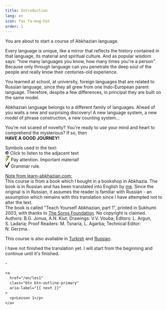 ```yaml
---
title: Introduction
lang: en
icon: fas fa-mug-hot
order: 1
---
```


<p>
You are about to start a course of Abkhazian language.
</p>

<p>
Every language is unique,
like a mirror that reflects the history contained in that language,
its material and spiritual culture.
And as popular wisdom says:
&quot;how many languages you know, how many times you're a person&quot;.
Because only through language can you penetrate the deep soul of the people
and really know their centuries-old experience.
</p>

<p>
You learned at school, at university, foreign languages that are related to Russian language,
since they all grew from one Indo-European parent language.
Therefore, despite a few differences, in principal they are built on the same model.
</p>

<p>
Abkhazian language belongs to a different family of languages.
Ahead of you waits a new and surprising discovery!
A new language system, a new model of phrase construction, a new counting system...
</p>

<p>
You're not scared of novelty?
You're ready to use your mind and heart to comprehend the mysterious?
If so, then<br />
<b>HAVE A GOOD JOURNEY!</b>
</p>

<p>Symbols used in the text:<br />
<span class="normal audio-link"><img src="/assets/img/listen.gif" width="12" height="12" border="0" alt="Listen" />
Click to listen to the adjacent text<br /></span>
<img class="normal" class="normal" src="/assets/img/lightning.gif" width="14" height="18" border="0" alt="Important material" />
Pay attention. Important material!<br />
<img class="normal" class="normal" src="/assets/img/tick.gif" width="14" height="18" border="0" alt="Grammar rule" />
Grammar rule.
</p>

<p>
<u>Note from learn-abkhazian.com:</u><br />
This course is from a book which I bought in a bookshop in Abkhazia.
The book is in Russian and has been translated into English by
<a href="https://github.com/neilboyd/learn-abkhazian">me</a>.
Since the original is in Russian, it assumes the reader is familiar with Russian -
an assumption which remains with this translation since I have
attempted not to alter the text.<br />
The book is called &quot;Teach Yourself Abkhazian, part 1&quot;, printed in Sukhumi 2003,
with thanks to
<a href="https://www.soros.org/">The Soros Foundation</a>.
No copyright is claimed.<br />
Authors: B.G.&nbsp;Jonua, A.N.&nbsp;Kiut;
Drawings: V.V.&nbsp;Vouba;
Editors: L.&nbsp;Argun, S.&nbsp;Ladaria;
Proof Readers: M.&nbsp;Tsnaria, L.&nbsp;Agarba;
Technical Editor: N.&nbsp;Gerzma.
</p>

<p>
This course is also available in
<a href="/about-tr">Turkish</a>
and
<a href="/about-ru">Russian</a>.
</p>

<p>
I have not finished the translation yet.
I will start from the beginning and continue until it's finished.
</p>

<nav class="post-navigation d-flex justify-content-between" aria-label="Post Navigation">
    <div class="btn btn-outline-primary disabled" aria-label="{{ previous }}">
      <p>-</p>
    </div>

    <a
      href="/en/les1"
      class="btn btn-outline-primary"
      aria-label="{{ next }}"
    >
      <p>Lesson 1</p>
    </a>
</nav>

